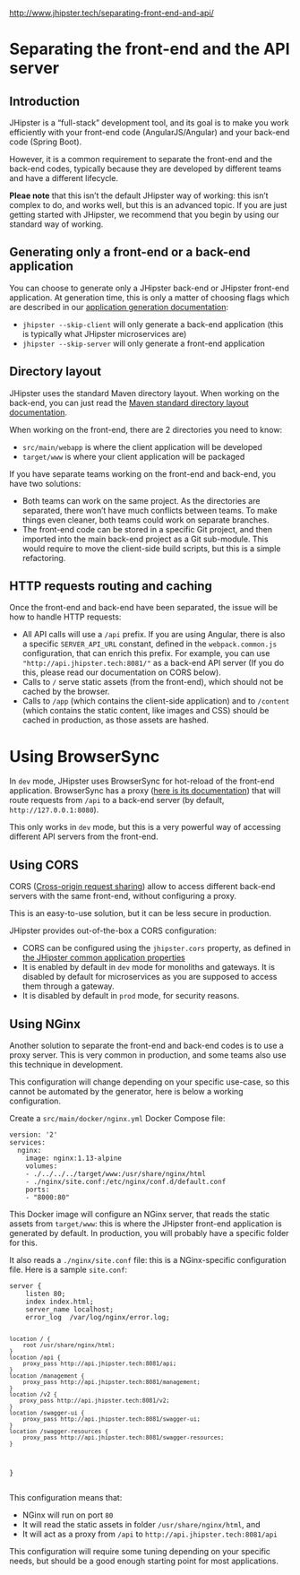 <a href="http://www.jhipster.tech/separating-front-end-and-api/">http://www.jhipster.tech/separating-front-end-and-api/</a><div id="articleHeader"><h1> Separating the front-end and the API server</h1></div>

<h2 id="introduction">Introduction</h2>

<p>JHipster is a “full-stack” development tool, and its goal is to make you work efficiently with your front-end code (AngularJS/Angular) and your back-end code (Spring Boot).</p>

<p>However, it is a common requirement to separate the front-end and the back-end codes, typically because they are developed by different teams and have a different lifecycle.</p>

<p><strong>Pleae note</strong> that this isn’t the default JHipster way of working: this isn’t complex to do, and works well, but this is an advanced topic. If you are just getting started with JHipster, we recommend that you begin by using our standard way of working.</p>

<h2 id="generating-only-a-front-end-or-a-back-end-application">Generating only a front-end or a back-end application</h2>

<p>You can choose to generate only a JHipster back-end or JHipster front-end application. At generation time, this is only a matter of choosing flags which are described in our <a href="http://www.jhipster.tech/creating-an-app/" target="_blank">application generation documentation</a>:</p>

<ul>
  <li><code>jhipster --skip-client</code> will only generate a back-end application (this is typically what JHipster microservices are)</li>
  <li><code>jhipster --skip-server</code> will only generate a front-end application</li>
</ul>

<h2 id="directory-layout">Directory layout</h2>

<p>JHipster uses the standard Maven directory layout. When working on the back-end, you can just read the <a href="https://maven.apache.org/guides/introduction/introduction-to-the-standard-directory-layout.html" target="_blank">Maven standard directory layout documentation</a>.</p>

<p>When working on the front-end, there are 2 directories you need to know:</p>

<ul>
  <li><code>src/main/webapp</code> is where the client application will be developed</li>
  <li><code>target/www</code> is where your client application will be packaged</li>
</ul>

<p>If you have separate teams working on the front-end and back-end, you have two solutions:</p>

<ul>
  <li>Both teams can work on the same project. As the directories are separated, there won’t have much conflicts between teams. To make things even cleaner, both teams could work on separate branches.</li>
  <li>The front-end code can be stored in a specific Git project, and then imported into the main back-end project as a Git sub-module. This would require to move the client-side build scripts, but this is a simple refactoring.</li>
</ul>

<h2 id="http-requests-routing-and-caching">HTTP requests routing and caching</h2>

<p>Once the front-end and back-end have been separated, the issue will be how to handle HTTP requests:</p>

<ul>
  <li>All API calls will use a <code>/api</code> prefix. If you are using Angular, there is also a specific <code>SERVER_API_URL</code> constant, defined in the <code>webpack.common.js</code> configuration, that can enrich this prefix. For example, you can use <code>"http://api.jhipster.tech:8081/"</code> as a back-end API server (If you do this, please read our documentation on CORS below).</li>
  <li>Calls to <code>/</code> serve static assets (from the front-end), which should not be cached by the browser.</li>
  <li>Calls to <code>/app</code> (which contains the client-side application) and to <code>/content</code> (which contains the static content, like images and CSS) should be cached in production, as those assets are hashed.</li>
</ul>

<h1 id="using-browsersync">Using BrowserSync</h1>

<p>In <code>dev</code> mode, JHipster uses BrowserSync for hot-reload of the front-end application. BrowserSync has a proxy (<a href="https://www.browsersync.io/docs/options#option-proxy" target="_blank">here is its documentation</a>) that will route requests from <code>/api</code> to a back-end server (by default, <code>http://127.0.0.1:8080</code>).</p>

<p>This only works in <code>dev</code> mode, but this is a very powerful way of accessing different API servers from the front-end.</p>

<h2 id="using-cors">Using CORS</h2>

<p>CORS (<a href="https://wikipedia.org/wiki/Cross-origin_resource_sharing" target="_blank">Cross-origin request sharing</a>) allow to access different back-end servers with the same front-end, without configuring a proxy.</p>

<p>This is an easy-to-use solution, but it can be less secure in production.</p>

<p>JHipster provides out-of-the-box a CORS configuration:</p>

<ul>
  <li>CORS can be configured using the <code>jhipster.cors</code> property, as defined in <a href="http://www.jhipster.tech/common-application-properties/" target="_blank">the JHipster common application properties</a></li>
  <li>It is enabled by default in <code>dev</code> mode for monoliths and gateways. It is disabled by default for microservices as you are supposed to access them through a gateway.</li>
  <li>It is disabled by default in <code>prod</code> mode, for security reasons.</li>
</ul>

<h2 id="using-nginx">Using NGinx</h2>

<p>Another solution to separate the front-end and back-end codes is to use a proxy server. This is very common in production, and some teams also use this technique in development.</p>

<p>This configuration will change depending on your specific use-case, so this cannot be automated by the generator, here is below a working configuration.</p>

<p>Create a <code>src/main/docker/nginx.yml</code> Docker Compose file:</p>

<div><div><pre><code>version: '2'
services:
  nginx:
    image: nginx:1.13-alpine
    volumes:
    - ./../../../target/www:/usr/share/nginx/html
    - ./nginx/site.conf:/etc/nginx/conf.d/default.conf
    ports:
    - "8000:80"
</code></pre></div>

<p>This Docker image will configure an NGinx server, that reads the static assets from <code>target/www</code>: this is where the JHipster front-end application is generated by default. In production, you will probably have a specific folder for this.</p>

<p>It also reads a <code>./nginx/site.conf</code> file: this is a NGinx-specific configuration file. Here is a sample <code>site.conf</code>:</p>

<div><div><pre><code>server {
    listen 80;
    index index.html;
    server_name localhost;
    error_log  /var/log/nginx/error.log;

    location / {
        root /usr/share/nginx/html;
    }
    location /api {
        proxy_pass http://api.jhipster.tech:8081/api;
    }
    location /management {
        proxy_pass http://api.jhipster.tech:8081/management;
    }
    location /v2 {
       proxy_pass http://api.jhipster.tech:8081/v2;
    }
    location /swagger-ui {
        proxy_pass http://api.jhipster.tech:8081/swagger-ui;
    }
    location /swagger-resources {
        proxy_pass http://api.jhipster.tech:8081/swagger-resources;
    }
}
</code></pre></div>

<p>This configuration means that:</p>

<ul>
  <li>NGinx will run on port <code>80</code></li>
  <li>It will read the static assets in folder <code>/usr/share/nginx/html</code>, and</li>
  <li>It will act as a proxy from <code>/api</code> to <code>http://api.jhipster.tech:8081/api</code></li>
</ul>

<p>This configuration will require some tuning depending on your specific needs, but should be a good enough starting point for most applications.</p>

                        